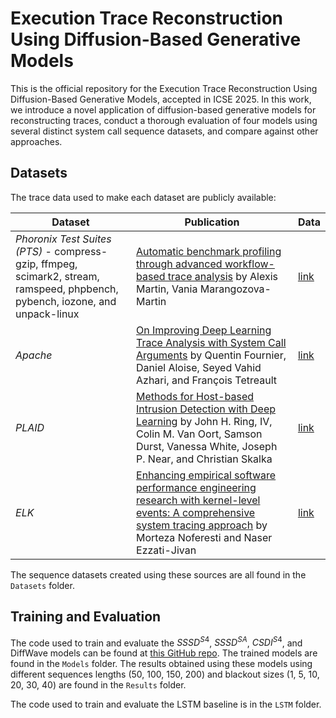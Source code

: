 #  Execution Trace Reconstruction Using Diffusion-Based Generative Models
This is the official repository for the Execution Trace Reconstruction Using Diffusion-Based Generative Models, accepted in ICSE 2025. In this work, we introduce a novel application of diffusion-based generative models for reconstructing traces, conduct a thorough evaluation of four models using several distinct system call sequence datasets, and compare against other approaches. 
## Datasets
The trace data used to make each dataset are publicly available:

Dataset | Publication | Data
--- | --- | --- 
*Phoronix Test Suites (PTS)*  - compress-gzip, ffmpeg, scimark2, stream, ramspeed, phpbench, pybench, iozone, and unpack-linux | [Automatic benchmark profiling through advanced workflow-based trace analysis](https://inria.hal.science/hal-02047273/document) by Alexis Martin, Vania Marangozova-Martin | [link](https://zenodo.org/records/437207)
*Apache* | [On Improving Deep Learning Trace Analysis with System Call Arguments](https://arxiv.org/pdf/2103.06915) by Quentin Fournier, Daniel Aloise, Seyed Vahid Azhari, and François Tetreault | [link](https://zenodo.org/records/4091287)
*PLAID* | [Methods for Host-based Intrusion Detection with Deep Learning](https://dl.acm.org/doi/full/10.1145/3461462) by John H. Ring, IV, Colin M. Van Oort, Samson Durst, Vanessa White, Joseph P. Near, and Christian Skalka | [link](https://gitlab.com/jhring/uvm_ids)
*ELK* | [Enhancing empirical software performance engineering research with kernel-level events: A comprehensive system tracing approach](https://www.sciencedirect.com/science/article/pii/S0164121224001626) by Morteza Noferesti and Naser Ezzati-Jivan | [link](https://github.com/mnoferestibrocku/dataset-repo)

The sequence datasets created using these sources are all found in the `Datasets` folder. 

## Training and Evaluation
The code used to train and evaluate the $`SSSD^{S4}`$, $`SSSD^{SA}`$, $`CSDI^{S4}`$, and DiffWave models can be found at [this GitHub repo](https://github.com/AI4HealthUOL/SSSD). The trained models are found in the `Models` folder. The results obtained using these models using different sequences lengths (50, 100, 150, 200) and blackout sizes (1, 5, 10, 20, 30, 40) are found in the `Results` folder.

The code used to train and evaluate the LSTM baseline is in the `LSTM` folder. 
